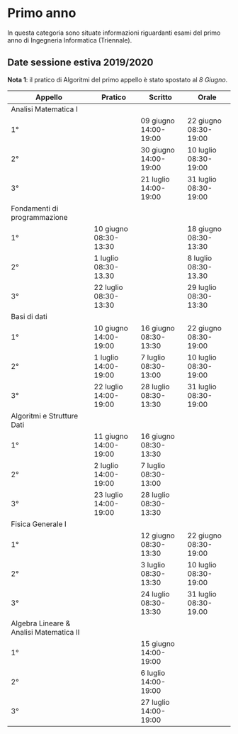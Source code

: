 # Primo anno
In questa categoria sono situate informazioni riguardanti esami del primo anno di Ingegneria Informatica (Triennale).

## Date sessione estiva 2019/2020

**Nota 1**: il pratico di Algoritmi del primo appello è stato spostato al _8 Giugno_. 

| Appello                                 | Pratico               | Scritto               | Orale                 |
|-----------------------------------------|-----------------------|-----------------------|-----------------------|
| Analisi Matematica I                    |                       |                       |                       |
| 1°                                      |                       | 09 giugno 14:00-19:00 | 22 giugno 08:30-19:00 |
| 2°                                      |                       | 30 giugno 14:00-19:00 | 10 luglio 08:30-19:00 |
| 3°                                      |                       | 21 luglio 14:00-19:00 | 31 luglio 08:30-19:00 |
| Fondamenti di programmazione            |                       |                       |                       |
| 1°                                      | 10 giugno 08:30-13:30 |                       | 18 giugno 08:30-13:30 |
| 2°                                      | 1 luglio 08:30-13.30  |                       | 8 luglio 08:30-13.30  |
| 3°                                      | 22 luglio 08:30-13:30 |                       | 29 luglio 08:30-13:30 |
| Basi di dati                            |                       |                       |                       |
| 1°                                      | 10 giugno 14:00-19:00 | 16 giugno 08:30-13:30 | 22 giugno 08:30-19:00 |
| 2°                                      | 1 luglio 14:00-19:00  | 7 luglio 08:30-13:00  | 10 luglio 08:30-19:00 |
| 3°                                      | 22 luglio 14:00-19:00 | 28 luglio 08:30-13:30 | 31 luglio 08:30-19:00 |
| Algoritmi e Strutture Dati              |                       |                       |                       |
| 1°                                      | 11 giugno 14:00-19:00 | 16 giugno 08:30-13:30 |                       |
| 2°                                      | 2 luglio 14:00-19:00  | 7 luglio 08:30-13:00  |                       |
| 3°                                      | 23 luglio 14:00-19:00 | 28 luglio 08:30-13:30 |                       |
| Fisica Generale I                       |                       |                       |                       |
| 1°                                      |                       | 12 giugno 08:30-13:30 | 22 giugno 08:30-19:00 |
| 2°                                      |                       | 3 luglio 08:30-13:30  | 10 luglio 08:30-19:00 |
| 3°                                      |                       | 24 luglio 08:30-13:30 | 31 luglio 08:30-19.00 |
| Algebra Lineare & Analisi Matematica II |                       |                       |                       |
| 1°                                      |                       | 15 giugno 14:00-19:00 |                       |
| 2°                                      |                       | 6 luglio 14:00-19:00  |                       |
| 3°                                      |                       | 27 luglio 14:00-19:00 |                       |

<!-- ![Sessione estiva](https://github.com/Guray00/IngegneriaInformatica/blob/master/PRIMO%20ANNO/Cattura.PNG) <!-- .element height="25%" width="25%" -->
